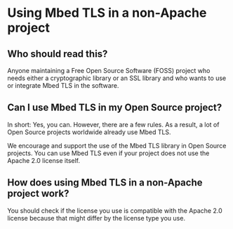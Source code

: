 # Using Mbed TLS in a non-Apache project

## Who should read this?

Anyone maintaining a Free Open Source Software (FOSS) project who needs either a cryptographic library or an SSL library and who wants to use or integrate Mbed TLS in the software.

## Can I use Mbed TLS in my Open Source project?

In short: Yes, you can. However, there are a few rules. As a result, a lot of Open Source projects worldwide already use Mbed TLS.

We encourage and support the use of the Mbed TLS library in Open Source projects. You can use Mbed TLS even if your project does not use the Apache 2.0 license itself.

## How does using Mbed TLS in a non-Apache project work?

You should check if the license you use is compatible with the Apache 2.0 license because that might differ by the license type you use.
